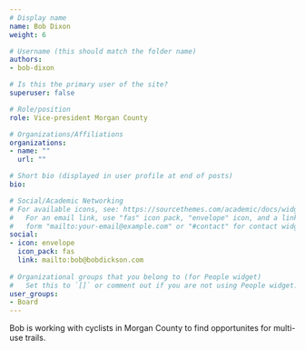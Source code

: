 ```yaml
---
# Display name
name: Bob Dixon
weight: 6

# Username (this should match the folder name)
authors:
- bob-dixon

# Is this the primary user of the site?
superuser: false

# Role/position
role: Vice-president Morgan County

# Organizations/Affiliations
organizations:
- name: ""
  url: ""

# Short bio (displayed in user profile at end of posts)
bio:

# Social/Academic Networking
# For available icons, see: https://sourcethemes.com/academic/docs/widgets/#icons
#   For an email link, use "fas" icon pack, "envelope" icon, and a link in the
#   form "mailto:your-email@example.com" or "#contact" for contact widget.
social:
- icon: envelope
  icon_pack: fas
  link: mailto:bob@bobdickson.com
  
# Organizational groups that you belong to (for People widget)
#   Set this to `[]` or comment out if you are not using People widget.  
user_groups:
- Board
---
```


Bob is working with cyclists in Morgan County to find opportunites for multi-use trails.
